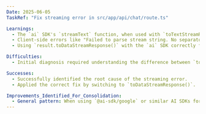 ```yaml
---
Date: 2025-06-05
TaskRef: "Fix streaming error in src/app/api/chat/route.ts"

Learnings:
  - The `ai` SDK's `streamText` function, when used with `toTextStreamResponse()`, produces a plain text stream without SSE (Server-Sent Events) delimiters.
  - Client-side errors like "Failed to parse stream string. No separator found." often indicate that the client is expecting an SSE-formatted stream.
  - Using `result.toDataStreamResponse()` with the `ai` SDK correctly formats the stream as SSE, including `data:` prefixes and `\n\n` separators, which resolves client-side parsing issues for SSE consumers.

Difficulties:
  - Initial diagnosis required understanding the difference between `toTextStreamResponse()` and `toDataStreamResponse()` and their implications for client-side parsing.

Successes:
  - Successfully identified the root cause of the streaming error.
  - Applied the correct fix by switching to `toDataStreamResponse()`.

Improvements_Identified_For_Consolidation:
  - General pattern: When using `@ai-sdk/google` or similar AI SDKs for streaming, if the client expects SSE, use `toDataStreamResponse()` instead of `toTextStreamResponse()`.
---
```

